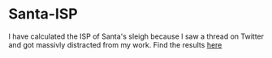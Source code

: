 # Santa-ISP
I have calculated the ISP of Santa's sleigh because I saw a thread on Twitter and got massivly distracted from my work. Find the results [here](https://github.com/jagoosw/Santa-ISP/blob/master/SantaISP.pdfhttps://github.com/jagoosw/Santa-ISP/blob/master/SantaISP.pdf)

